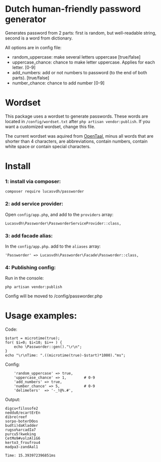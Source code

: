 # Dutch human-friendly password generator

Generates password from 2 parts: first is random, but well-readable string, second is a word from dictionary.

All options are in config file:

 - random_uppercase: make several letters uppercase [true/false]
 - uppercase_chance: chance to make letter uppercase. Applies for each letter. [0-9]
 - add_numbers: add or not numbers to password (to the end of both parts). [true/false]
 - number_chance: chance to add number [0-9]

# Wordset
This package uses a wordset to generate passwords. These words are located in `/config/wordset.txt` after `php artisan vendor:publish`. If you want a customized wordset, change this file.

The current wordset was aquired from [OpenTaal](http://www.opentaal.org/), minus all words that are shorter than 4 characters, are abbreviations, contain numbers, contain white space or contain special characters.


# Install

### 1: install via composer:
```
composer require lucasvdh/passworder
```

### 2: add service provider:

Open `config/app.php`, and add to the `providers` array:
```
Lucasvdh\Passworder\PassworderServiceProvider::class,
```

### 3: add facade alias:

In the `config/app.php`. add to the `aliases` array:
```
'Passworder' => Lucasvdh\Passworder\Facade\Passworder::class,
```

### 4: Publishing config:

Run in the console:
```
php artisan vendor:publish
```
Config will be moved to /config/passworder.php

# Usage examples:

Code:
```
$start = microtime(true);
for( $i=0; $i<10; $i++ ) {
	echo \Passworder::gen()."\r\n";
}
echo "\r\nTime: ".((microtime(true)-$start)*1000)."ms";
```

Config:
```
	'random_uppercase' => true,
	'uppercase_chance' => 1,        # 0-9
	'add_numbers' => true,
	'number_chance' => 5,           # 0-9
	'delimeters'  => '-_!@%.#',
```

Output:
```
digcu<filosofe2
neddu0/ecartErEn
dibre(reef
sorpo-boterDOos
budti)daKladder
rugso%arcadIa7
purcu5!kweking
CetMo9#volzAliG6
kerto3_froufrou4
madpa3-zandAal1

Time: 15.393972396851ms
```
